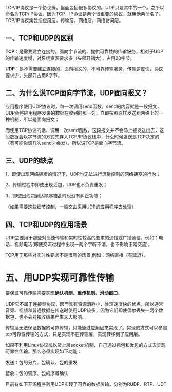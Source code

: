 TCP/IP协议是一个协议簇。里面包括很多协议的。UDP只是其中的一个。之所以命名为TCP/IP协议，因为TCP，IP协议是两个很重要的协议，就用他两命名了。
TCP/IP协议集包括应用层，传输层，网络层，网络访问层。

## 一、TCP和UDP的区别

**TCP**：是需要建立连接的，面向字节流的、提供可靠性的传输服务，相对于UDP的传输速度慢，对系统资源要求多（头部开销大），占用20字节。

**UDP**：是不需要建立连接的，面向报文的，不可靠传输服务，传输速度快，协议要求少，头部只占用8字节。

## 二、为什么说TCP面向字节流，UDP面向报文？

应用程序使用UDP协议时，每一次调用send函数，send的内容就是一段报文，UDP会将应用程序发来的数据在收到的那一刻，立即按照原样发送到网络上的一种机制，所以是面向报文；

而使用TCP协议的话，调用一次send函数，这段报文并不会马上被发送出去，这段数据会以字节流的方式先存入TCP/IP协议栈中，什么时候发送是TCP决定的（有可能你调几次send才会发）。所以说TCP是面向字节流。

## 三、UDP的缺点

1、即使出现网络拥堵的情况下，UDP也无法进行流量控制的网络拥塞的行为；

2、传输过程中即使出现丢包，UDP也不负责重发；

3、即使出现包到达顺序错乱时也没有纠正功能；

（如果需要这些细节控制，一般交由采用UDP的应用程序去处理）

## 四、TCP和UDP的应用场景

UDP主要用于那些对高速传输和实时性较高的要求的通信或广播通信，例如：电话，视频电话(即使交流过程中出现一两个字听不清，也不影响正常交流)。

TCP用于那些对实时性要求不是很高的场景,例如：网络直播（有延迟）。

# 五、用UDP实现可靠性传输

要保证可靠传输需要实现**确认机制、重传机制、滑动窗口**。

UDP它不属于连接型协议，因而具有资源消耗小，处理速度快的优点，所以通常音频、视频和普通数据在传送时使用UDP较多，因为它们即使偶尔丢失一两个数据包，也不会对接收结果产生太大影响。

传输层无法保证数据的可靠传输，只能通过应用层来实现了。实现的方式可以参照tcp可靠性传输的方式，只是实现不在传输层，实现转移到了应用层。

如果不利用Linux协议栈以及上层socket机制，自己通过抓包和发包的方式去实现可靠性传输，那么必须实现如下功能：

发送：包的分片、包确认、包的重发

接收：包的调序、包的序号确认

目前有如下开源程序利用UDP实现了可靠的数据传输。分别为RUDP、RTP、UDT





